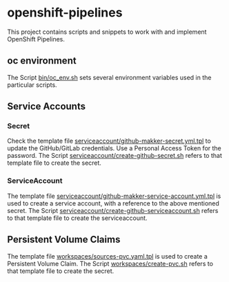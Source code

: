 # openshift-pipelines
This project contains scripts and snippets to work with and implement OpenShift Pipelines.

## oc environment
The Script [bin/oc_env.sh](scripts/bin/oc_env.sh) sets several environment variables used in the particular scripts.

## Service Accounts
### Secret
Check the template file [serviceaccount/github-makker-secret.yml.tpl](scripts/serviceaccount/github-makker-secret.yml.tpl) to update the GitHub/GitLab credentials. Use a Personal Access Token for the password.
The Script [serviceaccount/create-github-secret.sh](scripts/serviceaccount/create-github-secret.sh) refers to that template file to create the secret. 
### ServiceAccount
The template file [serviceaccount/github-makker-service-account.yml.tpl](scripts/serviceaccount/github-makker-service-account.yml.tpl) is used to create a service account, with a reference to the above mentioned secret.
The Script [serviceaccount/create-github-serviceaccount.sh](scripts/serviceaccount/create-github-serviceaccount.sh) refers to that template file to create the serviceaccount. 
## Persistent Volume Claims
The template file [workspaces/sources-pvc.yaml.tpl](scripts/workspaces/sources-pvc.yaml.tpl) is used to create a Persistent Volume Claim.
The Script [workspaces/create-pvc.sh](scripts/workspaces/create-pvc.sh) refers to that template file to create the secret. 


